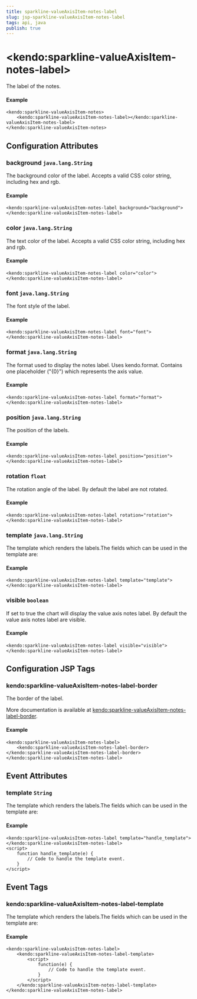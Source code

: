 ```yaml
---
title: sparkline-valueAxisItem-notes-label
slug: jsp-sparkline-valueAxisItem-notes-label
tags: api, java
publish: true
---
```


# \<kendo:sparkline-valueAxisItem-notes-label\>

The label of the notes.

#### Example
    <kendo:sparkline-valueAxisItem-notes>
        <kendo:sparkline-valueAxisItem-notes-label></kendo:sparkline-valueAxisItem-notes-label>
    </kendo:sparkline-valueAxisItem-notes>

## Configuration Attributes

### background `java.lang.String`

The background color of the label. Accepts a valid CSS color string, including hex and rgb.

#### Example
    <kendo:sparkline-valueAxisItem-notes-label background="background">
    </kendo:sparkline-valueAxisItem-notes-label>

### color `java.lang.String`

The text color of the label. Accepts a valid CSS color string, including hex and rgb.

#### Example
    <kendo:sparkline-valueAxisItem-notes-label color="color">
    </kendo:sparkline-valueAxisItem-notes-label>

### font `java.lang.String`

The font style of the label.

#### Example
    <kendo:sparkline-valueAxisItem-notes-label font="font">
    </kendo:sparkline-valueAxisItem-notes-label>

### format `java.lang.String`

The format used to display the notes label. Uses kendo.format. Contains one placeholder ("{0}") which represents the axis value.

#### Example
    <kendo:sparkline-valueAxisItem-notes-label format="format">
    </kendo:sparkline-valueAxisItem-notes-label>

### position `java.lang.String`

The position of the labels.

#### Example
    <kendo:sparkline-valueAxisItem-notes-label position="position">
    </kendo:sparkline-valueAxisItem-notes-label>

### rotation `float`

The rotation angle of the label. By default the label are not rotated.

#### Example
    <kendo:sparkline-valueAxisItem-notes-label rotation="rotation">
    </kendo:sparkline-valueAxisItem-notes-label>

### template `java.lang.String`

The template which renders the labels.The fields which can be used in the template are:

#### Example
    <kendo:sparkline-valueAxisItem-notes-label template="template">
    </kendo:sparkline-valueAxisItem-notes-label>

### visible `boolean`

If set to true the chart will display the value axis notes label. By default the value axis notes label are visible.

#### Example
    <kendo:sparkline-valueAxisItem-notes-label visible="visible">
    </kendo:sparkline-valueAxisItem-notes-label>


##  Configuration JSP Tags

### kendo:sparkline-valueAxisItem-notes-label-border

The border of the label.

More documentation is available at [kendo:sparkline-valueAxisItem-notes-label-border](/api/wrappers/jsp/sparkline/valueaxisitem-notes-label-border).

#### Example

    <kendo:sparkline-valueAxisItem-notes-label>
        <kendo:sparkline-valueAxisItem-notes-label-border></kendo:sparkline-valueAxisItem-notes-label-border>
    </kendo:sparkline-valueAxisItem-notes-label>


## Event Attributes

### template `String`

The template which renders the labels.The fields which can be used in the template are:


#### Example
    <kendo:sparkline-valueAxisItem-notes-label template="handle_template">
    </kendo:sparkline-valueAxisItem-notes-label>
    <script>
        function handle_template(e) {
            // Code to handle the template event.
        }
    </script>

## Event Tags

### kendo:sparkline-valueAxisItem-notes-label-template

The template which renders the labels.The fields which can be used in the template are:


#### Example
    <kendo:sparkline-valueAxisItem-notes-label>
        <kendo:sparkline-valueAxisItem-notes-label-template>
            <script>
                function(e) {
                    // Code to handle the template event.
                }
            </script>
        </kendo:sparkline-valueAxisItem-notes-label-template>
    </kendo:sparkline-valueAxisItem-notes-label>

